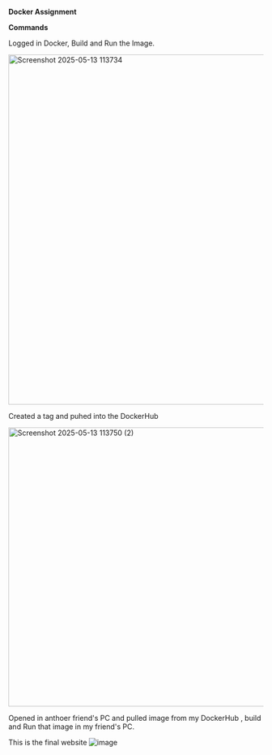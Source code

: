**Docker Assignment**

**Commands**

Logged in Docker, Build and Run the Image.

<img width="690" alt="Screenshot 2025-05-13 113734" src="https://github.com/user-attachments/assets/c0411978-8aae-44e7-a3f5-512b35077e5b" />

Created a tag and puhed into the DockerHub 

<img width="550" alt="Screenshot 2025-05-13 113750 (2)" src="https://github.com/user-attachments/assets/b8e0615a-fbcf-45ae-91d0-e77fc35c6553" />

Opened in anthoer friend's PC and pulled image from my DockerHub , build and Run that image in my friend's PC.

This is the final website
![image](https://github.com/user-attachments/assets/c2a61665-b01f-4639-8377-060fba09825e)
